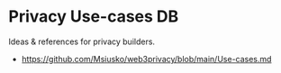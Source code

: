 # Privacy Use-cases DB

Ideas & references for privacy builders.

* https://github.com/Msiusko/web3privacy/blob/main/Use-cases.md
